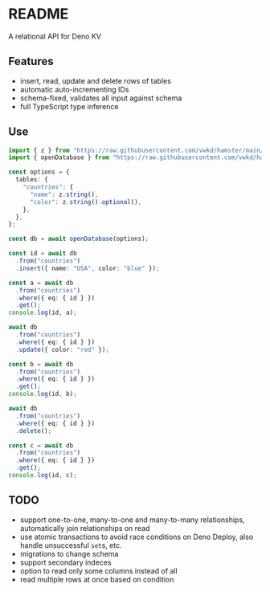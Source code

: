 # README

A relational API for Deno KV



## Features

- insert, read, update and delete rows of tables
- automatic auto-incrementing IDs
- schema-fixed, validates all input against schema
- full TypeScript type inference



## Use

```ts
import { z } from "https://raw.githubusercontent.com/vwkd/hamster/main/deps.ts";
import { openDatabase } from "https://raw.githubusercontent.com/vwkd/hamster/main/src/main.ts";

const options = {
  tables: {
    "countries": {
      "name": z.string(),
      "color": z.string().optional(),
    },
  },
};

const db = await openDatabase(options);

const id = await db
  .from("countries")
  .insert({ name: "USA", color: "blue" });

const a = await db
  .from("countries")
  .where({ eq: { id } })
  .get();
console.log(id, a);

await db
  .from("countries")
  .where({ eq: { id } })
  .update({ color: "red" });

const b = await db
  .from("countries")
  .where({ eq: { id } })
  .get();
console.log(id, b);

await db
  .from("countries")
  .where({ eq: { id } })
  .delete();

const c = await db
  .from("countries")
  .where({ eq: { id } })
  .get();
console.log(id, c);
```



## TODO

- support one-to-one, many-to-one and many-to-many relationships, automatically join relationships on read
- use atomic transactions to avoid race conditions on Deno Deploy, also handle unsuccessful `set`s, etc.
- migrations to change schema
- support secondary indeces
- option to read only some columns instead of all
- read multiple rows at once based on condition
